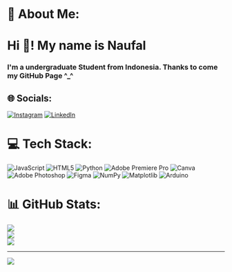 # 💫 About Me:
<h1 align="left">Hi 👋! My name is Naufal </h1>
  <h3 align="left"> I'm a undergraduate Student from Indonesia. Thanks to come my GitHub Page ^_^</h3>



## 🌐 Socials:
[![Instagram](https://img.shields.io/badge/Instagram-%23E4405F.svg?logo=Instagram&logoColor=white)](https://instagram.com/mndzww__) [![LinkedIn](https://img.shields.io/badge/LinkedIn-%230077B5.svg?logo=linkedin&logoColor=white)](www.linkedin.com/in/mnaufaldidzakwan) 

# 💻 Tech Stack:
![JavaScript](https://img.shields.io/badge/javascript-%23323330.svg?style=for-the-badge&logo=javascript&logoColor=%23F7DF1E) ![HTML5](https://img.shields.io/badge/html5-%23E34F26.svg?style=for-the-badge&logo=html5&logoColor=white) ![Python](https://img.shields.io/badge/python-3670A0?style=for-the-badge&logo=python&logoColor=ffdd54) ![Adobe Premiere Pro](https://img.shields.io/badge/Adobe%20Premiere%20Pro-9999FF.svg?style=for-the-badge&logo=Adobe%20Premiere%20Pro&logoColor=white) ![Canva](https://img.shields.io/badge/Canva-%2300C4CC.svg?style=for-the-badge&logo=Canva&logoColor=white) ![Adobe Photoshop](https://img.shields.io/badge/adobe%20photoshop-%2331A8FF.svg?style=for-the-badge&logo=adobe%20photoshop&logoColor=white) ![Figma](https://img.shields.io/badge/figma-%23F24E1E.svg?style=for-the-badge&logo=figma&logoColor=white) ![NumPy](https://img.shields.io/badge/numpy-%23013243.svg?style=for-the-badge&logo=numpy&logoColor=white) ![Matplotlib](https://img.shields.io/badge/Matplotlib-%23ffffff.svg?style=for-the-badge&logo=Matplotlib&logoColor=black) ![Arduino](https://img.shields.io/badge/-Arduino-00979D?style=for-the-badge&logo=Arduino&logoColor=white)
# 📊 GitHub Stats:
![](https://github-readme-stats.vercel.app/api?username=mndzww&theme=merko&hide_border=false&include_all_commits=false&count_private=false)<br/>
![](https://github-readme-streak-stats.herokuapp.com/?user=mndzww&theme=merko&hide_border=false)<br/>
![](https://github-readme-stats.vercel.app/api/top-langs/?username=mndzww&theme=merko&hide_border=false&include_all_commits=false&count_private=false&layout=compact)

---
[![](https://visitcount.itsvg.in/api?id=mndzww&icon=0&color=0)](https://visitcount.itsvg.in)

<!-- Proudly created with GPRM ( https://gprm.itsvg.in ) -->
